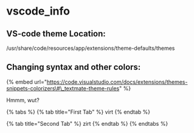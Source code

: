 # vscode\_info

## VS-code theme Location:

/usr/share/code/resources/app/extensions/theme-defaults/themes

## Changing syntax and other colors:

{% embed url="https://code.visualstudio.com/docs/extensions/themes-snippets-colorizers\#\_textmate-theme-rules" %}

Hmmm, wut?

{% tabs %}
{% tab title="First Tab" %}
virt
{% endtab %}

{% tab title="Second Tab" %}
zirt
{% endtab %}
{% endtabs %}

